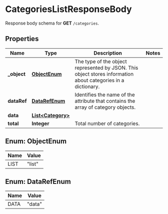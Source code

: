 

# CategoriesListResponseBody

Response body schema for **GET** `/categories`.

## Properties

| Name | Type | Description | Notes |
|------------ | ------------- | ------------- | -------------|
|**_object** | [**ObjectEnum**](#ObjectEnum) | The type of the object represented by JSON. This object stores information about categories in a dictionary. |  |
|**dataRef** | [**DataRefEnum**](#DataRefEnum) | Identifies the name of the attribute that contains the array of category objects. |  |
|**data** | [**List&lt;Category&gt;**](Category.md) |  |  |
|**total** | **Integer** | Total number of categories. |  |



## Enum: ObjectEnum

| Name | Value |
|---- | -----|
| LIST | &quot;list&quot; |



## Enum: DataRefEnum

| Name | Value |
|---- | -----|
| DATA | &quot;data&quot; |



